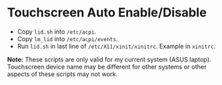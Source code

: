 # Touchscreen Auto Enable/Disable

- Copy `lid.sh` into `/etc/acpi`.
- Copy `lm_lid` into `/etc/acpi/events`.
- Run `lid.sh` in last line of `/etc/X11/xinit/xinitrc`. Example in `xinitrc`.

**Note:** These scripts are only valid for my current system (ASUS laptop). Touchscreen device name may be different for other systems or other aspects of these scripts may not work. 
